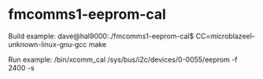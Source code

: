 fmcomms1-eeprom-cal
===================

Build example:
dave@hal9000:./fmcomms1-eeprom-cal$ CC=microblazeel-unknown-linux-gnu-gcc make

Run example:
/bin/xcomm_cal /sys/bus/i2c/devices/0-0055/eeprom -f 2400 -s
